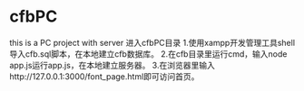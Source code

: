 # cfbPC
this is a PC project with server
进入cfbPC目录
1.使用xampp开发管理工具shell导入cfb.sql脚本，在本地建立cfb数据库。
2.在cfb目录里运行cmd，输入node app.js运行app.js，在本地建立服务器。
3.在浏览器里输入http://127.0.0.1:3000/font_page.html即可访问首页。
